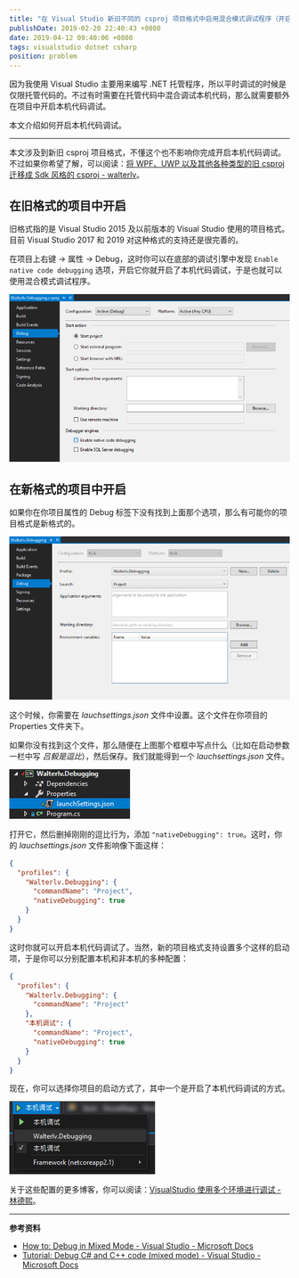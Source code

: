 ```yaml
---
title: "在 Visual Studio 新旧不同的 csproj 项目格式中启用混合模式调试程序（开启本机代码调试）"
publishDate: 2019-02-20 22:40:43 +0800
date: 2019-04-12 09:40:06 +0800
tags: visualstudio dotnet csharp
position: problem
---
```


因为我使用 Visual Studio 主要用来编写 .NET 托管程序，所以平时调试的时候是仅限托管代码的。不过有时需要在托管代码中混合调试本机代码，那么就需要额外在项目中开启本机代码调试。

本文介绍如何开启本机代码调试。

---

<div id="toc"></div>

本文涉及到新旧 csproj 项目格式，不懂这个也不影响你完成开启本机代码调试。不过如果你希望了解，可以阅读：[将 WPF、UWP 以及其他各种类型的旧 csproj 迁移成 Sdk 风格的 csproj - walterlv](/post/introduce-new-style-csproj-into-net-framework)。

## 在旧格式的项目中开启

旧格式指的是 Visual Studio 2015 及以前版本的 Visual Studio 使用的项目格式。目前 Visual Studio 2017 和 2019 对这种格式的支持还是很完善的。

在项目上右键 -> 属性 -> Debug，这时你可以在底部的调试引擎中发现 `Enable native code debugging` 选项，开启它你就开启了本机代码调试，于是也就可以使用混合模式调试程序。

![在旧格式中开启本机代码调试](/static/posts/2019-02-20-22-25-48.png)

## 在新格式的项目中开启

如果你在你项目属性的 Debug 标签下没有找到上面那个选项，那么有可能你的项目格式是新格式的。

![新格式中没有开启本机代码调试的选项](/static/posts/2019-02-20-22-31-27.png)

这个时候，你需要在 *lauchsettings.json* 文件中设置。这个文件在你项目的 Properties 文件夹下。

如果你没有找到这个文件，那么随便在上图那个框框中写点什么（比如在启动参数一栏中写 *吕毅是逗比*），然后保存。我们就能得到一个 *lauchsettings.json* 文件。

![launchsettings.json 文件](/static/posts/2019-02-20-22-34-23.png)

打开它，然后删掉刚刚的逗比行为，添加 `"nativeDebugging": true`。这时，你的 *lauchsettings.json*  文件影响像下面这样：

```json
{
  "profiles": {
    "Walterlv.Debugging": {
      "commandName": "Project",
      "nativeDebugging": true
    }
  }
}
```

这时你就可以开启本机代码调试了。当然，新的项目格式支持设置多个这样的启动项，于是你可以分别配置本机和非本机的多种配置：

```json
{
  "profiles": {
    "Walterlv.Debugging": {
      "commandName": "Project"
    },
    "本机调试": {
      "commandName": "Project",
      "nativeDebugging": true
    }
  }
}
```

现在，你可以选择你项目的启动方式了，其中一个是开启了本机代码调试的方式。

![选择项目的启动方式](/static/posts/2019-02-20-22-38-55.png)

关于这些配置的更多博客，你可以阅读：[VisualStudio 使用多个环境进行调试 - 林德熙](https://lindexi.gitee.io/post/VisualStudio-%E4%BD%BF%E7%94%A8%E5%A4%9A%E4%B8%AA%E7%8E%AF%E5%A2%83%E8%BF%9B%E8%A1%8C%E8%B0%83%E8%AF%95.html)。

---

**参考资料**

- [How to: Debug in Mixed Mode - Visual Studio - Microsoft Docs](https://docs.microsoft.com/en-us/visualstudio/debugger/how-to-debug-in-mixed-mode?view=vs-2017)
- [Tutorial: Debug C# and C++ code (mixed mode) - Visual Studio - Microsoft Docs](https://docs.microsoft.com/en-us/visualstudio/debugger/how-to-debug-managed-and-native-code?view=vs-2017)

